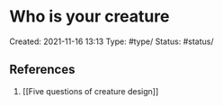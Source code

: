 # Who is your creature
Created: 2021-11-16 13:13
Type: #type/
Status: #status/


## References
1. [[Five questions of creature design]]